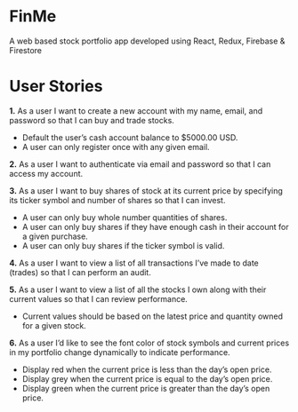 # FinMe
 A web based stock portfolio app developed using React, Redux, Firebase &amp; Firestore

# User Stories
__1.__ As a user I want to create a new account with my name, email, and password so that I can buy and trade stocks.
* Default the user’s cash account balance to $5000.00 USD.
* A user can only register once with any given email.

__2.__ As a user I want to authenticate via email and password so that I can access my account.

__3.__ As a user I want to buy shares of stock at its current price by specifying its
ticker symbol and number of shares so that I can invest.
* A user can only buy whole number quantities of shares.
* A user can only buy shares if they have enough cash in their account for a given purchase.
* A user can only buy shares if the ticker symbol is valid.

__4.__ As a user I want to view a list of all transactions I’ve made to date (trades) so that I can perform an audit.

__5.__ As a user I want to view a list of all the stocks I own along with their current values so that I can review performance.
* Current values should be based on the latest price and quantity owned for a given stock.

__6.__ As a user I’d like to see the font color of stock symbols and current prices in my
portfolio change dynamically to indicate performance.
* Display red when the current price is less than the day’s open price.
* Display grey when the current price is equal to the day’s open price.
* Display green when the current price is greater than the day’s open price.
